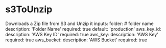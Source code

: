 # s3ToUnzip
Downloads a Zip file from S3 and Unzip it
inputs:
  folder:  # folder name
    description: 'Folder Name'
    required: true
    default: 'production'
  aws_key_id:
    description: 'AWS Key ID'
    required: true
  aws_key:
    description: 'AWS Key'
    required: true
  aws_bucket:
    description: 'AWS Bucket'
    required: true